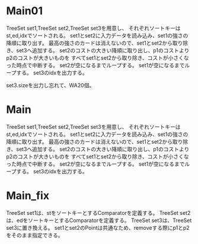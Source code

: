 # Main01
TreeSet<Point> set1,TreeSet<Point2> set2,TreeSet<Point3> set3を用意し、
それぞれソートキーはst,ed,idxでソートされる。
set1とset2に入力データを読み込み、set1の強さの降順に取り出す。
最高の強さのカードは消えないので、set1とset2から取り除き、set3へ追加する。
set2のコストの大きい降順に取り出し、p1のコストよりp2のコストが大きいものを
すべてset1とset2から取り除き、コストが小さくなった時点で中断する。
set2が空になるまでループする。
set1が空になるまでループする。
set3のidxを出力する。

set3.sizeを出力し忘れて、WA20個。

# Main
TreeSet<Point> set1,TreeSet<Point2> set2,TreeSet<Point3> set3を用意し、
それぞれソートキーはst,ed,idxでソートされる。
set1とset2に入力データを読み込み、set1の強さの降順に取り出す。
最高の強さのカードは消えないので、set1とset2から取り除き、set3へ追加する。
set2のコストの大きい降順に取り出し、p1のコストよりp2のコストが大きいものを
すべてset1とset2から取り除き、コストが小さくなった時点で中断する。
set2が空になるまでループする。
set1が空になるまでループする。
set3のidxを出力する。

# Main\_fix
TreeSet<Point> set1は、stをソートキーとするComparator<Point>を定義する。
TreeSet<Point2> set2は、edをソートキーとするComparator<Point>を定義する。
TreeSet<Point3> set3は、TreeSet<Integer> set3に置き換える。
set1とset2のPointは共通なため、removeする際にp1とp2をそのまま指定できる。

